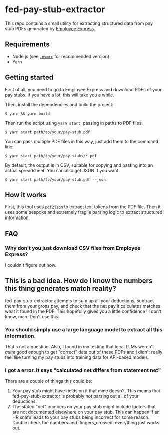 # fed-pay-stub-extractor

This repo contains a small utility for extracting structured data from pay stub PDFs generated by [Employee Express](https://www.employeeexpress.gov/).

## Requirements

* Node.js (see [`.nvmrc`](./nvmrc) for recommended version)
* Yarn

## Getting started

First of all, you need to go to Employee Express and download PDFs of your pay stubs. If you have a lot, this will take you a while.

Then, install the dependencies and build the project:

```shell
$ yarn && yarn build
```

Then run the script using `yarn start`, passing in paths to PDF files:

```shell
$ yarn start path/to/your/pay-stub.pdf
```

You can pass multiple PDF files in this way, just add them to the command line:

```shell
$ yarn start path/to/your/pay-stubs/*.pdf
```

By default, the output is in CSV, suitable for copying and pasting into an actual spreadsheet. You can also get JSON if you want:

```shell
$ yarn start path/to/your/pay-stub.pdf --json
```

## How it works

First, this tool uses [`pdf2json`](https://github.com/modesty/pdf2json) to extract text tokens from the PDF file. Then it uses some bespoke and extremely fragile parsing logic to extract structured information.

## FAQ

### Why don't you just download CSV files from Employee Express?

I couldn't figure out how.

## This is a bad idea. How do I know the numbers this thing generates match reality?

fed-pay-stub-extractor attempts to sum up all your deductions, subtract them from your gross pay, and check that the net pay it calculates matches what it found in the PDF. This hopefully gives you a little confidence? I don't know, man. Don't use this.

### You should simply use a large language model to extract all this information.

That's not a question. Also, I found in my testing that local LLMs weren't _quite_ good enough to get "correct" data out of these PDFs and I didn't really feel like turning my pay stubs into training data for API-based models.

### I got a error. It says "calculated net differs from statement net"

There are a couple of things this could be:

1. Your pay stub might have fields on it that mine doesn't. This means that fed-pay-stub-extractor is probably not parsing out all of your deductions.
2. The stated "net" numbers on your pay stub might include factors that are not documented elsewhere on your pay stub. This can happen if an HR snafu leads to your pay stubs being incorrect for some reason.  Double check the numbers and :fingers_crossed: everything just works out.
